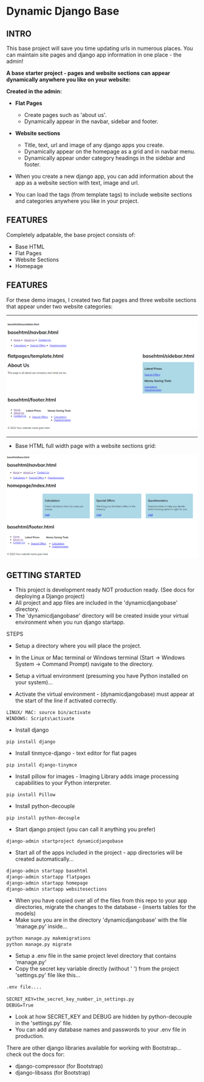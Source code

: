# Dynamic Django Base

## INTRO
This base project will save you time updating urls in numerous places. You can maintain site pages and django app information in one place - the admin!

**A base starter project - pages and website sections can appear dynamically anywhere you like on your website:**

**Created in the admin:**
- **Flat Pages** 
  - Create pages such as 'about us'.
  - Dynamically appear in the navbar, sidebar and footer.
- **Website sections** 
  - Title, text, url and image of any django apps you create.
  - Dynamically appear on the homepage as a grid and in navbar menu.
  - Dynamically appear under category headings in the sidebar and footer.

- When you create a new django app, you can add information about the app as a website section with text, image and url.
- You can load the tags (from template tags) to include website sections and categories anywhere you like in your project.

## FEATURES

Completely adpatable, the base project consists of:

- Base HTML
- Flat Pages
- Website Sections
- Homepage

## FEATURES

For these demo images, I created two flat pages and three website sections that appear under two website categories:

----

![Base Sidebar](https://github.com/richardgourley/dynamic-django-base/blob/main/base_html_sidebar.png)

----

- Base HTML full width page with a website sections grid:

![Base Full width](https://github.com/richardgourley/dynamic-django-base/blob/main/base_html_fullwidth.png)

## GETTING STARTED

- This project is development ready NOT production ready. (See docs for deploying a Django project)
- All project and app files are included in the 'dynamicdjangobase' directory.
- The 'dynamicdjangobase' directory will be created inside your virtual environment when you run django startapp.

STEPS

- Setup a directory where you will place the project.
- In the Linux or Mac terminal or Windows terminal (Start -> Windows System -> Command Prompt) navigate to the directory.

- Setup a virtual environment (presuming you have Python installed on your system)...

- Activate the virtual environment - (dynamicdjangobase) must appear at the start of the line if activated correctly.

```
LINUX/ MAC: source bin/activate
WINDOWS: Scripts\activate
```

- Install django

```
pip install django
```

- Install tinmyce-django - text editor for flat pages

```
pip install django-tinymce
```

- Install pillow for images - Imaging Library adds image processing capabilities to your Python interpreter.

```
pip install Pillow
```

- Install python-decouple

```
pip install python-decouple
```

- Start django project (you can call it anything you prefer)

```
django-admin startproject dynamicdjangobase
```
- Start all of the apps included in the project - app directories will be created automatically...

```
django-admin startapp basehtml
django-admin startapp flatpages
django-admin startapp homepage
django-admin startapp websitesections
```
- When you have copied over all of the files from this repo to your app directories, migrate the changes to the database - (inserts tables for the models)
- Make sure you are in the directory 'dynamicdjangobase' with the file 'manage.py' inside...

```
python manage.py makemigrations
python manage.py migrate
```
- Setup a .env file in the same project level directory that contains 'manage.py'
- Copy the secret key variable directly (without ' ') from the project 'settings.py' file like this...

```
.env file....

SECRET_KEY=the_secret_key_number_in_settings.py
DEBUG=True
```
- Look at how SECRET_KEY and DEBUG are hidden by python-decouple in the 'settings.py' file.
- You can add any database names and passwords to your .env file in production.

There are other django libraries available for working with Bootstrap... check out the docs for:
- django-compressor (for Bootstrap)
- django-libsass (for Bootstrap)



